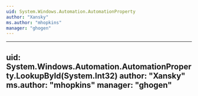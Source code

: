 ```yaml
---
uid: System.Windows.Automation.AutomationProperty
author: "Xansky"
ms.author: "mhopkins"
manager: "ghogen"
---
```


---
uid: System.Windows.Automation.AutomationProperty.LookupById(System.Int32)
author: "Xansky"
ms.author: "mhopkins"
manager: "ghogen"
---
